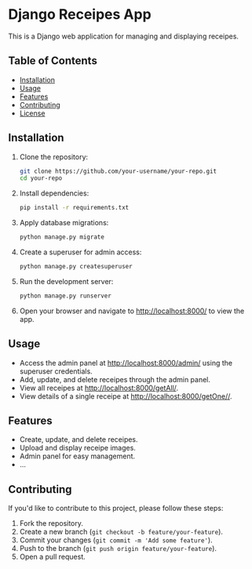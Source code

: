 
# Django Receipes App

This is a Django web application for managing and displaying receipes.

## Table of Contents

- [Installation](#installation)
- [Usage](#usage)
- [Features](#features)
- [Contributing](#contributing)
- [License](#license)

## Installation

1. Clone the repository:

   ```bash
   git clone https://github.com/your-username/your-repo.git
   cd your-repo
   ```

2. Install dependencies:

   ```bash
   pip install -r requirements.txt
   ```

3. Apply database migrations:

   ```bash
   python manage.py migrate
   ```

4. Create a superuser for admin access:

   ```bash
   python manage.py createsuperuser
   ```

5. Run the development server:

   ```bash
   python manage.py runserver
   ```

6. Open your browser and navigate to [http://localhost:8000/](http://localhost:8000/) to view the app.

## Usage

- Access the admin panel at [http://localhost:8000/admin/](http://localhost:8000/admin/) using the superuser credentials.
- Add, update, and delete receipes through the admin panel.
- View all receipes at [http://localhost:8000/getAll/](http://localhost:8000/getAll/).
- View details of a single receipe at [http://localhost:8000/getOne/<id>/](http://localhost:8000/getOne/<id>/).

## Features

- Create, update, and delete receipes.
- Upload and display receipe images.
- Admin panel for easy management.
- ...

## Contributing

If you'd like to contribute to this project, please follow these steps:

1. Fork the repository.
2. Create a new branch (`git checkout -b feature/your-feature`).
3. Commit your changes (`git commit -m 'Add some feature'`).
4. Push to the branch (`git push origin feature/your-feature`).
5. Open a pull request.
